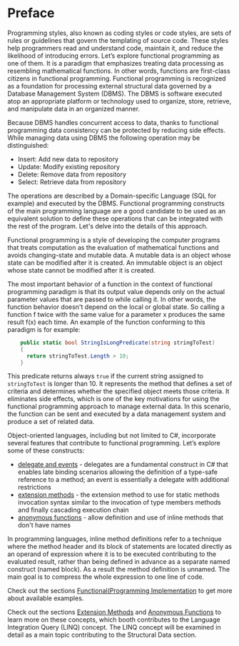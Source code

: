 <!--
//____________________________________________________________________________________________________________________________________
//
//  Copyright (C) 2024, Mariusz Postol LODZ POLAND.
//
//  To be in touch join the community by pressing the `Watch` button and get started commenting using the discussion panel at
//
//  https://github.com/mpostol/TP/discussions/182
//
//  by introducing yourself and telling us what you do with this community.
//_____________________________________________________________________________________________________________________________________
-->

# Preface

Programming styles, also known as coding styles or code styles, are sets of rules or guidelines that govern the templating of source code. These styles help programmers read and understand code, maintain it, and reduce the likelihood of introducing errors. Let’s explore functional programming as one of them. It is a paradigm that emphasizes treating data processing as resembling mathematical functions. In other words, functions are first-class citizens in functional programming. Functional programming is recognized as a foundation for processing external structural data governed by a Database Management System (DBMS). The DBMS is software executed atop an appropriate platform or technology used to organize, store, retrieve, and manipulate data in an organized manner.

Because  DBMS handles concurrent access to data, thanks to functional programming data consistency can be protected by reducing side effects. While managing data using DBMS the following operation may be distinguished:

- Insert: Add new data to repository
- Update: Modify existing repository
- Delete: Remove data from repository
- Select: Retrieve data from repository

The operations are described by a Domain-specific Language (SQL for example) and executed by the DBMS. Functional programming constructs of the main programming language are a good candidate to be used as an equivalent solution to define these operations that can be integrated with the rest of the program. Let's delve into the details of this approach.

Functional programming is a style of developing the computer programs that treats computation as the evaluation of mathematical functions and avoids changing-state and mutable data. A mutable data is an object whose state can be modified after it is created. An immutable object is an object whose state cannot be modified after it is created.

The most important behavior of a function in the context of functional programming paradigm is that its output value depends only on the actual parameter values that are passed to while calling it. In other words, the function behavior doesn't depend on the local or global state. So calling a function f twice with the same value for a parameter x produces the same result f(x) each time. An example of the function conforming to this paradigm is for example:

```C#
    public static bool StringIsLongPredicate(string stringToTest)
    {
      return stringToTest.Length > 10;
    }
```

This predicate returns always `true` if the current string assigned to `stringToTest` is longer than 10. It represents the method that defines a set of criteria and determines whether the specified object meets those criteria. It eliminates side effects, which is one of the key motivations for using the functional programming approach to manage external data. In this scenario, the function can be sent and executed by a data management system and produce a set of related data.

Object-oriented languages, including but not limited to C\#, incorporate several features that contribute to functional programming. Let’s explore some of these constructs:

- [delegate and events](FunctionalProgramming/READMEDelegateEvents.md) - delegates are a fundamental construct in C# that enables late binding scenarios allowing the definition of a type-safe reference to a method; an event is essentially a delegate with additional restrictions
- [extension methods](FunctionalProgramming/ExtensionMethods.md) - the extension method to use for static methods invocation syntax similar to the invocation of type members methods and finally cascading execution chain
- [anonymous functions](FunctionalProgramming/README.AnonymousFunctions.md) - allow definition and use of inline methods that don't have names

In programming languages, inline method definitions refer to a technique where the method header and its block of statements are located directly as an operand of expression where it is to be executed contributing to the evaluated result, rather than being defined in advance as a separate named construct (named block). As a result the method definition is unnamed. The main goal is to compress the whole expression to one line of code.

Check out the sections [Functional(Programming Implementation](FunctionalProgramming/Readme.md) to get more about available examples.

Check out the sections [Extension Methods](FunctionalProgramming/ExtensionMethods.md) and [Anonymous Functions](FunctionalProgramming/AnonymousFunctions.cs) to learn more on these concepts, which booth contributes to the Language Integration Query (LINQ) concept. The LINQ concept will be examined in detail as a main topic contributing to the Structural Data section.
